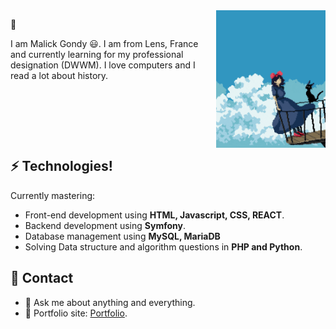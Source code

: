 
<img src="media/sorciere.gif" width="175" height="220" align='right'>

👋

I am Malick Gondy 😃. I am from Lens, France and currently learning for my professional designation (DWWM). I love computers and I read a lot about history.

&nbsp;

&nbsp;

&nbsp;

## ⚡ Technologies!

Currently mastering:

- Front-end development using **HTML, Javascript, CSS, REACT**.
- Backend development using **Symfony**.
- Database management using **MySQL, MariaDB**
- Solving Data structure and algorithm questions in **PHP and Python**.

## 🔔 Contact

- 💬 Ask me about anything and everything.
- 🎯 Portfolio site: [Portfolio](https://tictacs1.github.io/).

<!---
tictacS1/tictacS1 is a ✨ special ✨ repository because its `README.md` (this file) appears on your GitHub profile.
You can click the Preview link to take a look at your changes.
--->
